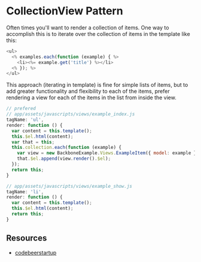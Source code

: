 # CollectionView Pattern

Often times you'll want to render a collection of items. One way to accomplish 
this is to iterate over the collection of items in the template like this:

```js
<ul>
  <% examples.each(function (example) { %>
    <li><%= example.get('title') %></li>
  <% }); %>
</ul>
```

This approach (iterating in template) is fine for simple lists of items, but to 
add greater functionality and flexibility to each of the items, prefer rendering 
a view for each of the items in the list from inside the view.

```js
// prefered
// app/assets/javascripts/views/example_index.js 
tagName: 'ul',
render: function () {
  var content = this.template();
  this.$el.html(content);
  var that = this;
  this.collection.each(function (example) {
    var view = new BackboneExample.Views.ExampleItem({ model: example });
    that.$el.append(view.render().$el);
  });
  return this;
}

// app/assets/javascripts/views/example_show.js
tagName: 'li',
render: function () {
  var content = this.template();
  this.$el.html(content);
  return this;
}
```

## Resources
+  [codebeerstartup](http://www.codebeerstartups.com/2012/12/9-collection-views-in-backbone-js-learning-backbone-js/#.Uti4BWRDsSE)
